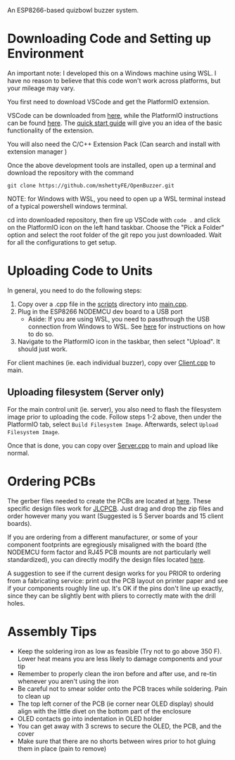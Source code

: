 An ESP8266-based quizbowl buzzer system.

# Downloading Code and Setting up Environment

An important note: I developed this on a Windows machine using WSL. I have no reason to believe that this code won't work across platforms, but your mileage may vary.

You first need to download VSCode and get the PlatformIO extension.

VSCode can be downloaded from [here](https://code.visualstudio.com/), while the PlatformIO instructions can be found [here](https://platformio.org/install/ide?install=vscode). The [quick start guide](https://docs.platformio.org/en/latest/integration/ide/vscode.html#quick-start) will give you an idea of the basic functionality of the extension.

You will also need the C/C++ Extension Pack (Can search and install with extension manager )

Once the above development tools are installed, open up a terminal and download the repository with the command

```
git clone https://github.com/mshettyFE/OpenBuzzer.git
```

NOTE: for Windows with WSL, you need to open up a WSL terminal instead of a typical powershell windows terminal.

cd into downloaded repository, then fire up VSCode with ```code .``` and click on the PlatformIO icon on the left hand taskbar. Choose the "Pick a Folder" option and select the root folder of the git repo you just downloaded. Wait for all the configurations to get setup.

# Uploading Code to Units

In general, you need to do the following steps:

1. Copy over a .cpp file in the [scripts](/scripts/) directory into [main.cpp](/src/main.cpp).
2. Plug in the ESP8266 NODEMCU dev board to a USB port
   * Aside: If you are using WSL, you need to passthrough the USB connection from Windows to WSL. See [here](https://learn.microsoft.com/en-us/windows/wsl/connect-usb) for instructions on how to do so.
3. Navigate to the PlatformIO icon in the taskbar, then select "Upload". It should just work.

For client machines (ie. each individual buzzer), copy over [Client.cpp](/scripts/ClientSide/Client.cpp) to main.

## Uploading filesystem (Server only)

For the main control unit (ie. server), you also need to flash the filesystem image prior to uploading the code. Follow steps 1-2 above, then under the PlatformIO tab, select ```Build Filesystem Image```. Afterwards, select ```Upload Filesystem Image```.

Once that is done, you can copy over [Server.cpp](/scripts/ServerSide/Server.cpp) to main and upload like normal.

# Ordering PCBs

The gerber files needed to create the PCBs are located at [here](/design/PCBs/Gerber). These specific design files work for [JLCPCB](https://jlcpcb.com/). Just drag and drop the zip files and order however many you want (Suggested is 5 Server boards and 15 client boards).

If you are ordering from a different manufacturer, or some of your component footprints are egregiously misaligned with the board (the NODEMCU form factor and RJ45 PCB mounts are not particularly well standardized), you can directly modify the design files located [here](/design/PCBs/KiCad/). 

A suggestion to see if the current design works for you PRIOR to ordering from a fabricating service: print out the PCB layout on printer paper and see if your components roughly line up. It's OK if the pins don't line up exactly, since they can be slightly bent with pliers to correctly mate with the drill holes.

# Assembly Tips

* Keep the soldering iron as low as feasible (Try not to go above 350 F). Lower heat means you are less likely to damage components and your tip
* Remember to properly clean the iron before and after use, and re-tin whenever you aren't using the iron
* Be careful not to smear solder onto the PCB traces while soldering. Pain to clean up
* The top left corner of the PCB (ie corner near OLED display) should align with the little divet on the bottom part of the enclosure
* OLED contacts go into indentation in OLED holder
* You can get away with 3 screws to secure the OLED, the PCB, and the cover 
* Make sure that there are no shorts between wires prior to hot gluing them in place (pain to remove)